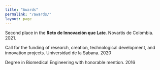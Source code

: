 ```yaml
---
title: "Awards"
permalink: "/awards/"
layout: page
---
```


Second place in the **Reto de Innovación que Late**. Novartis de Colombia. 2021. 

Call for the funding of research, creation, technological development, and innovation projects. Universidad de la Sabana. 2020

Degree in Biomedical Engineering with honorable mention. 2016
